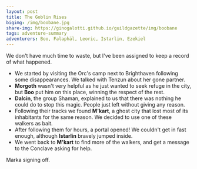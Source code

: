 ```yaml
---
layout: post
title: The Goblin Rises
bigimg: /img/boobane.jpg
share-img: https://ginogalotti.github.io/guildgazette/img/boobane
tags: adventure-summary
adventurers: Boo, Falaphäl, Leoric, Istarlin, Ezekiel
---
```


We don't have much time to waste, but I've been assigned to keep a record of what happened.

* We started by visiting the Orc's camp next to Brighthaven following some disappearances. We talked with Tenzun about her gone partner.
* **Morgoth** wasn't very helpful as he just wanted to seek refuge in the city, but **Boo** put him on this place, winning the respect of the rest.
* **Dalcin**, the group Shaman, explained to us that there was nothing he could do to stop this magic. People just left without giving any reason. 
* Following their tracks we found **M'kart**, a ghost city that lost most of its inhabitants for the same reason. We decided to use one of these walkers as bait.
* After following them for hours, a portal opened! We couldn't get in fast enough, although **Istarlin** bravely jumped inside.
* We went back to **M'kart** to find more of the walkers, and get a message to the Conclave asking for help.

Marka signing off. 
